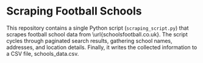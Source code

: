 # Scraping Football Schools

This repository contains a single Python script (`scraping_script.py`) that scrapes football school data from \url{schoolsfootball.co.uk}. The script cycles through paginated search results, gathering school names, addresses, and location details. Finally, it writes the collected information to a CSV file, schools_data.csv.
